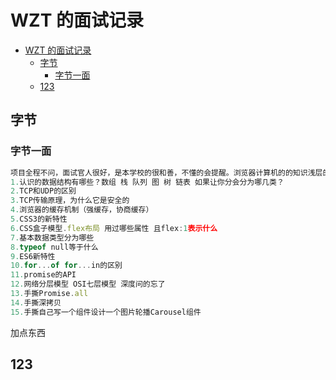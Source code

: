 # WZT 的面试记录

- [WZT 的面试记录](#wzt-的面试记录)
  - [字节](#字节)
    - [字节一面](#字节一面)
  - [123](#123)

## 字节

### 字节一面

```js
项目全程不问，面试官人很好，是本学校的很和善，不懂的会提醒。浏览器计算机的的知识浅层的答出来会深入问。
1.认识的数据结构有哪些？数组 栈 队列 图 树 链表 如果让你分会分为哪几类？
2.TCP和UDP的区别
3.TCP传输原理，为什么它是安全的
4.浏览器的缓存机制（强缓存，协商缓存）
5.CSS3的新特性
6.CSS盒子模型.flex布局 用过哪些属性 且flex:1表示什么
7.基本数据类型分为哪些
8.typeof null等于什么
9.ES6新特性
10.for...of for...in的区别
11.promise的API
12.网络分层模型 OSI七层模型 深度问的忘了
13.手撕Promise.all
14.手撕深拷贝
15.手撕自己写一个组件设计一个图片轮播Carousel组件
```

加点东西

## 123
